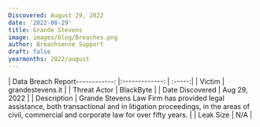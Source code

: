 ```yaml
---
Discovered: August 29, 2022
date: '2022-08-29'
title: Grande Stevens
image: images/blog/Breaches.png
author: Breachsense Support
draft: false
yearmonths: 2022/august
---
```


| Data Breach Report------------:     |:-------------:    | :-----:|
| Victim      | grandestevens.it      | 
| Threat Actor      | BlackByte      | 
| Date Discovered      | Aug 29, 2022      | 
| Description      | Grande Stevens Law Firm has provided legal assistance, both transactional and in litigation proceedings, in the areas of civil, commercial and corporate law for over fifty years.       | 
| Leak Size      | N/A      | 

